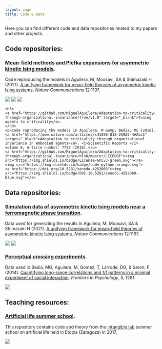 ```yaml
---
layout: page
title: Code & Data
---
```


Here you can find different code and data repositories related to my papers and other projects.

## Code repositories:

<div class="posts">
    <h3>
    <a href="https://github.com/MiguelAguilera/kinetic-Plefka-expansions" target="_blank">Mean-field methods and Plefka expansions for asymmetric kinetic Ising models</a>.
    </h3>
    <p>Code reproducing the models in Aguilera, M, Moosavi, SA &amp; Shimazaki H (2021). <a href="https://www.nature.com/articles/s41467-021-20890-5" target="_blank">A unifying framework for mean-field theories of asymmetric kinetic Ising systems</a>. <i>Nature Communications </i> 12:1197.</p>
    <a href="https://github.com/MiguelAguilera/kinetic-Plefka-expansions/blob/master/LICENSE"><img src="https://img.shields.io/badge/License-GPLv3-green.svg"></a>
    <img src="https://img.shields.io/badge/code-python-orange.svg">
    <a href="https://doi.org/10.5281/zenodo.4318968"><img src="https://img.shields.io/badge/DOI-10.5281/zenodo.4318968-blue.svg"></a>

    <h3>
    <a href="https://github.com/MiguelAguilera/Adaptation-to-criticality-through-organizational-invariance/tree/v1.0" target="_blank">Tuning agents to criticality</a>.
    </h3>
    <p>Code reproducing the models in Aguilera, M &amp; Bedia, MG (2018). <a href="https://www.nature.com/articles/s41598-018-25925-4#Abs1" target="_blank">Adaptation to criticality through organizational invariance in embodied agents</a>. <i>Scientific Reports </i> volume 8, Article number: 7723 (2018).</p>
    <a href="https://github.com/MiguelAguilera/Adaptation-to-criticality-through-organizational-invariance/blob/master/LICENSE"><img src="https://img.shields.io/badge/License-GPLv3-green.svg"></a>
    <img src="https://img.shields.io/badge/code-python-orange.svg">
    <a href="https://doi.org/10.5281/zenodo.4252069"><img src="https://img.shields.io/badge/DOI-10.5281/zenodo.4252069-blue.svg"></a>
</div>

## Data repositories:

<div class="posts">
    <h3>
    <a href="https://zenodo.org/record/4318983" target="_blank">Simulation data of asymmetric kinetic Ising models near a ferromagnetic phase transition</a>.
    </h3>
    <p>Data used for generating the results in Aguilera, M, Moosavi, SA &amp; Shimazaki H (2021). <a href="https://www.nature.com/articles/s41467-021-20890-5" target="_blank">A unifying framework for mean-field theories of asymmetric kinetic Ising systems</a>. <i>Nature Communications </i> 12:1197.</p>
    <a href="https://creativecommons.org/licenses/by/4.0/legalcode"><img src="https://img.shields.io/badge/License-CC BY-green.svg"></a>
    <a href="https://doi.org/10.5281/zenodo.4318983"><img src="https://img.shields.io/badge/DOI-10.5281/zenodo.4318983-blue.svg"></a>
<!--<br>-->
    <h3>
    <a href="https://github.com/IsaacLab/datasets/tree/master/PerceptualCrossing/data-28-03-2014" target="_blank">Perceptual crossing experiments</a>.
    </h3>
    <p> Data used in Bedia, MG, Aguilera, M, Gomez, T, Larrode, DG, &amp; Seron, F (2014). <a href="https://maguilera0.files.wordpress.com/2014/11/fpsyg-05-01281.pdf" target="_blank" rel="noopener noreferrer">Quantifying long-range correlations and 1/f patterns in a minimal experiment of social interaction</a>. <em>Frontiers in Psychology</em>, 5, 1281.</p>
    <a href="https://github.com/IsaacLab/datasets/blob/master/LICENSE"><img src="https://img.shields.io/badge/License-CC0-green.svg"></a>
    
</div>

## Teaching resources:

<div class="posts">
    <h3>
    <a href="https://github.com/IsaacLab/LaboratorioIntangible" target="_blank">Artificial life summer school</a>.
    </h3>
    <p> This repository contains code and theory from the <a href="http://escueladeverano.unizar.es/" target="_blank">Intangible lab</a> summer school on artificial life held in Etopia (Zaragoza) in 2017.</p>
    <a href="https://github.com/IsaacLab/LaboratorioIntangible/blob/master/LICENSE"><img src="https://img.shields.io/badge/License-AGPLv3-green.svg"></a>
    
</div>
